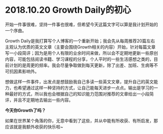 # 2018.10.20 Growth Daily的初心

开始一件事很难，坚持一件事也很难，但希望今天这篇文字可以算是我计划开始的一个序曲。

Growth Daily是我打算写个人博客的一个重新开始；我会先从每周推荐20篇左右主观认为优质的英文文章（主要会围绕Growth相关的内容）开始，针对每篇文章写一小段简评；因为是用个人有限的业余时间来做，所以会不定期地更新一些原创内容，可能包括阅读书籍、学习课程的分享，个人平时的一些生活感想之类的，目前计划的是周更的频率。我会尽量争取做到每天更新，除了出差、加班、生病等不可抗因素影响外。

想做这样一件事件，出发点是想鼓励我自己多读一些英文文章，提升自己的英文能力，也希望通过这样一种坚持的方式，让自己能每天进步一点点。输出是学习的一种最好的方式，所以我也会根据自己的知识能力范围对推荐的文章给出一小段简评，并且不定期地去输出一些内容。

**今天你Growth了吗？**

如果在世界某个角落的你，无意中看到了这些，并从中能有所收获、有所启发，那应该就是我额外收获的快乐啦~

